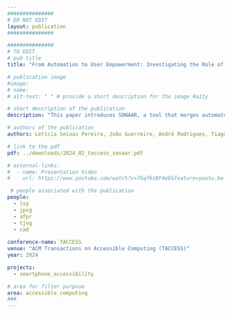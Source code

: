 ```yaml
---
###############
# DO NOT EDIT
layout: publication
###############

###############
# TO EDIT
# pub title
title: "From Automation to User Empowerment: Investigating the Role of a Semi-automatic Tool in Social Media Accessibility"

# publication image
#image:
# name: 
# alt-text: " " # provide a short description for the image #a11y

# short description of the publication
description: "This paper introduces SONAAR, a tool that merges automated techniques with user involvement to improve social media accessibility. SONAAR is designed to assist users in creating accessible content by providing both automated suggestions and manual input options. The study evaluates the tool’s impact through a series of user studies and log analysis, examining how well it supports users in producing accessible content and promotes awareness of accessibility practices. The findings highlight the tool’s potential to enhance accessibility efforts on social media platforms."

# authors of the publication
authors: Letícia Seixas Pereira, João Guerreiro, André Rodrigues, Tiago Guerreiro, Carlos Duarte

# link to the pdf
pdf: ../downloads/2024_02_taccess_sonaar.pdf

# external-links:
#  - name: Presentation Video
#    url: https://www.youtube.com/watch?v=fGqf6sBF4eE&feature=youtu.be

 # people associated with the publication
people:
  - lsp
  - jpvg
  - afpr
  - tjvg
  - cad
  
conference-name: TACCESS
venue: "ACM Transactions on Accessible Computing (TACCESS)"
year: 2024

projects:
  - smartphone_accessibility

# area for filter purpose
area: accessible_computing
###
---
```

